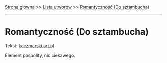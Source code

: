 [Strona głowna](../index.md) >> [Lista utworów](../list.md) >> [Romantyczność (Do sztambucha)](517.md)

---

# Romantyczność (Do sztambucha)

Tekst: [kaczmarski.art.pl](https://www.kaczmarski.art.pl/tworczosc/wiersze/romantycznosc-do-sztambucha/)

Element pospolity, nic ciekawego.